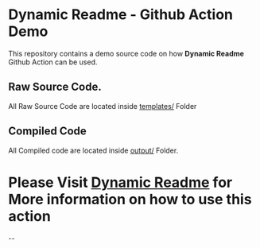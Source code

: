 # Dynamic Readme - **Github Action** Demo
This repository contains a demo source code on how **Dynamic Readme** Github Action can be used.

## Raw Source Code.
All Raw Source Code are located inside [templates/](templates/) Folder 

## Compiled Code
All Compiled code are located inside [output/](output/) Folder.


# Please Visit [Dynamic Readme](https://github.com/varunsridharan/action-dynamic-readme/) for More information on how to use this action
 
--

<!-- START readme-templates/license-and-conduct.mustache -->
<!-- END readme-templates/license-and-conduct.mustache -->

<!-- START readme-templates/feedback.mustache -->
<!-- END readme-templates/feedback.mustache -->

<!-- START readme-templates/sponsor.mustache -->
<!-- END readme-templates/sponsor.mustache -->

<!-- START readme-templates/connect-and-say-hi.mustache -->
<!-- END readme-templates/connect-and-say-hi.mustache -->

<!-- START readme-templates/footer.mustache -->
<!-- END readme-templates/footer.mustache -->